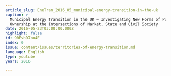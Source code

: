 ```yaml
---
article_slug: EneTran_2016_05_municipal-energy-transition-in-the-uk
caption: >-
  Municipal Energy Transition in the UK – Investigating New Forms of Public
  Ownership at the Intersections of Market, State and Civil Society
date: 2016-05-23T03:00:00.000Z
highlight: false
id: 90EvhD7ou4E
index: 0
issue: content/issues/territories-of-energy-transition.md
language: English
type: youtube
years: 2016

---
```

